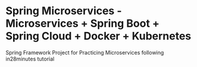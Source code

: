 # Spring Microservices - Microservices + Spring Boot + Spring Cloud + Docker + Kubernetes

Spring Framework Project for Practicing Microservices following in28minutes tutorial
